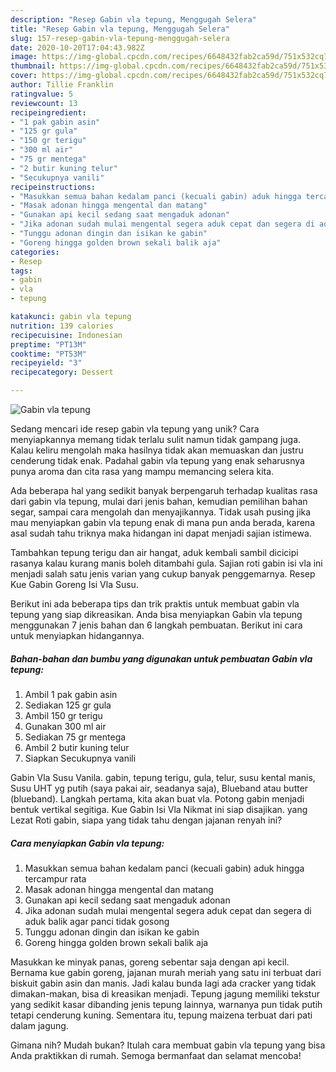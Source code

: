 ```yaml
---
description: "Resep Gabin vla tepung, Menggugah Selera"
title: "Resep Gabin vla tepung, Menggugah Selera"
slug: 157-resep-gabin-vla-tepung-menggugah-selera
date: 2020-10-20T17:04:43.982Z
image: https://img-global.cpcdn.com/recipes/6648432fab2ca59d/751x532cq70/gabin-vla-tepung-foto-resep-utama.jpg
thumbnail: https://img-global.cpcdn.com/recipes/6648432fab2ca59d/751x532cq70/gabin-vla-tepung-foto-resep-utama.jpg
cover: https://img-global.cpcdn.com/recipes/6648432fab2ca59d/751x532cq70/gabin-vla-tepung-foto-resep-utama.jpg
author: Tillie Franklin
ratingvalue: 5
reviewcount: 13
recipeingredient:
- "1 pak gabin asin"
- "125 gr gula"
- "150 gr terigu"
- "300 ml air"
- "75 gr mentega"
- "2 butir kuning telur"
- "Secukupnya vanili"
recipeinstructions:
- "Masukkan semua bahan kedalam panci (kecuali gabin) aduk hingga tercampur rata"
- "Masak adonan hingga mengental dan matang"
- "Gunakan api kecil sedang saat mengaduk adonan"
- "Jika adonan sudah mulai mengental segera aduk cepat dan segera di aduk balik agar panci tidak gosong"
- "Tunggu adonan dingin dan isikan ke gabin"
- "Goreng hingga golden brown sekali balik aja"
categories:
- Resep
tags:
- gabin
- vla
- tepung

katakunci: gabin vla tepung 
nutrition: 139 calories
recipecuisine: Indonesian
preptime: "PT13M"
cooktime: "PT53M"
recipeyield: "3"
recipecategory: Dessert

---
```



![Gabin vla tepung](https://img-global.cpcdn.com/recipes/6648432fab2ca59d/751x532cq70/gabin-vla-tepung-foto-resep-utama.jpg)

Sedang mencari ide resep gabin vla tepung yang unik? Cara menyiapkannya memang tidak terlalu sulit namun tidak gampang juga. Kalau keliru mengolah maka hasilnya tidak akan memuaskan dan justru cenderung tidak enak. Padahal gabin vla tepung yang enak seharusnya punya aroma dan cita rasa yang mampu memancing selera kita.

Ada beberapa hal yang sedikit banyak berpengaruh terhadap kualitas rasa dari gabin vla tepung, mulai dari jenis bahan, kemudian pemilihan bahan segar, sampai cara mengolah dan menyajikannya. Tidak usah pusing jika mau menyiapkan gabin vla tepung enak di mana pun anda berada, karena asal sudah tahu triknya maka hidangan ini dapat menjadi sajian istimewa.

Tambahkan tepung terigu dan air hangat, aduk kembali sambil dicicipi rasanya kalau kurang manis boleh ditambahi gula. Sajian roti gabin isi vla ini menjadi salah satu jenis varian yang cukup banyak penggemarnya. Resep Kue Gabin Goreng Isi Vla Susu.


Berikut ini ada beberapa tips dan trik praktis untuk membuat gabin vla tepung yang siap dikreasikan. Anda bisa menyiapkan Gabin vla tepung menggunakan 7 jenis bahan dan 6 langkah pembuatan. Berikut ini cara untuk menyiapkan hidangannya.

<!--inarticleads1-->

##### Bahan-bahan dan bumbu yang digunakan untuk pembuatan Gabin vla tepung:

1. Ambil 1 pak gabin asin
1. Sediakan 125 gr gula
1. Ambil 150 gr terigu
1. Gunakan 300 ml air
1. Sediakan 75 gr mentega
1. Ambil 2 butir kuning telur
1. Siapkan Secukupnya vanili


Gabin Vla Susu Vanila. gabin, tepung terigu, gula, telur, susu kental manis, Susu UHT yg putih (saya pakai air, seadanya saja), Blueband atau butter (blueband). Langkah pertama, kita akan buat vla. Potong gabin menjadi bentuk vertikal segitiga. Kue Gabin Isi Vla Nikmat ini siap disajikan. yang Lezat Roti gabin, siapa yang tidak tahu dengan jajanan renyah ini? 

<!--inarticleads2-->

##### Cara menyiapkan Gabin vla tepung:

1. Masukkan semua bahan kedalam panci (kecuali gabin) aduk hingga tercampur rata
1. Masak adonan hingga mengental dan matang
1. Gunakan api kecil sedang saat mengaduk adonan
1. Jika adonan sudah mulai mengental segera aduk cepat dan segera di aduk balik agar panci tidak gosong
1. Tunggu adonan dingin dan isikan ke gabin
1. Goreng hingga golden brown sekali balik aja


Masukkan ke minyak panas, goreng sebentar saja dengan api kecil. Bernama kue gabin goreng, jajanan murah meriah yang satu ini terbuat dari biskuit gabin asin dan manis. Jadi kalau bunda lagi ada cracker yang tidak dimakan-makan, bisa di kreasikan menjadi. Tepung jagung memiliki tekstur yang sedikit kasar dibanding jenis tepung lainnya, warnanya pun tidak putih tetapi cenderung kuning. Sementara itu, tepung maizena terbuat dari pati dalam jagung. 

Gimana nih? Mudah bukan? Itulah cara membuat gabin vla tepung yang bisa Anda praktikkan di rumah. Semoga bermanfaat dan selamat mencoba!
